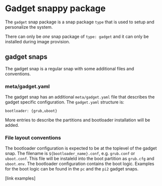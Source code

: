 # Gadget snappy package

The `gadget` snap package is a snap package `type` that is used to setup and
personalize the system.

There can only be *one* snap package of `type: gadget` and it can only be
installed during image provision.

## gadget snaps

The gadget snap is a regular snap with some additional files and
conventions.

### meta/gadget.yaml

The gadget snap has an additional `meta/gadget.yaml` file that describes
the gadget specific configuration. The `gadget.yaml` structure is:

    bootloader: {grub,uboot}

More entries to describe the partitions and bootloader installation
will be added.

### File layout conventions

The bootloader configuration is expected to be at the toplevel of the
gadget snap. The filename is `${bootloader_name}.conf`, e.g.
`grub.conf` or `uboot.conf`. This file will be instaleld into the boot
partition as `grub.cfg` and `uboot.env`. The bootloader configuration
contains the boot logic. Examples for the boot logic can be found in
the `pc` and the `pi2` gadget snaps.

[link examples]
